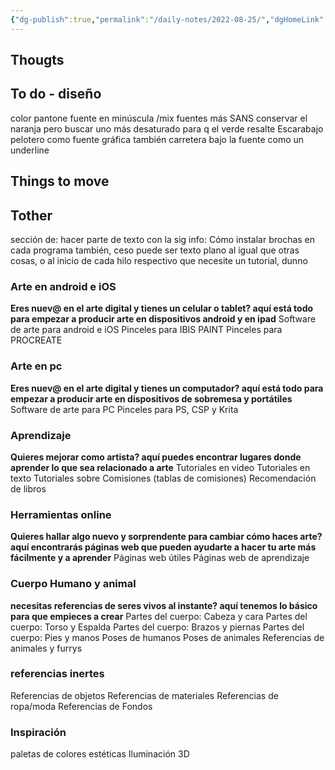 ```yaml
---
{"dg-publish":true,"permalink":"/daily-notes/2022-08-25/","dgHomeLink":true,"dgPassFrontmatter":false}
---
```


## Thougts



## To do - diseño 

color pantone
fuente en minúscula /mix
fuentes más SANS
conservar el naranja pero buscar uno más desaturado para q el verde resalte 
Escarabajo pelotero como fuente gráfica también
carretera bajo la fuente como un underline




## Things to move



## Tother


sección de:
hacer parte de texto con la sig info:    Cómo instalar brochas en cada programa también, ceso puede ser texto plano al igual que otras cosas, o al inicio de cada hilo respectivo que necesite un tutorial, dunno

### Arte en android e iOS
**Eres nuev@ en el arte digital y tienes un celular o tablet? aquí está todo para empezar a producir arte en dispositivos android y en ipad**
Software de arte para android e iOS
Pinceles para IBIS PAINT
Pinceles para PROCREATE

### Arte en pc
**Eres nuev@ en el arte digital y tienes un computador? aquí está todo para empezar a producir arte en dispositivos de sobremesa y portátiles**
Software de arte para PC
Pinceles para PS, CSP y Krita

### Aprendizaje
**Quieres mejorar como artista? aquí puedes encontrar lugares donde aprender lo que sea relacionado a arte**
Tutoriales en video
Tutoriales en texto
Tutoriales sobre Comisiones (tablas de comisiones)
Recomendación de libros

### Herramientas online
**Quieres hallar algo nuevo y sorprendente para cambiar cómo haces arte? aquí encontrarás páginas web que pueden ayudarte a hacer tu arte más fácilmente y a aprender**
 Páginas web útiles 
 Páginas web de aprendizaje

### Cuerpo Humano y animal
**necesitas referencias de seres vivos al instante? aquí tenemos lo básico para que empieces a crear**
Partes del cuerpo: Cabeza y cara
Partes del cuerpo: Torso y Espalda
Partes del cuerpo: Brazos y piernas
Partes del cuerpo: Pies y manos
Poses de humanos
Poses de animales
Referencias de animales y furrys

### referencias inertes
Referencias de objetos
Referencias de materiales
Referencias de ropa/moda
Referencias de Fondos

### Inspiración
paletas de colores
estéticas
Iluminación
3D